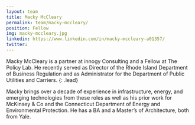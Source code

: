 ```yaml
---
layout: team
title: Macky McCleary
permalink: team/macky-mccleary/
position: Fellow
img: macky-mccleary.jpg
linkedin: https://www.linkedin.com/in/macky-mccleary-a01357/
twitter:
---
```


Macky McCleary is a partner at innogy Consulting and a Fellow at The Policy Lab. He recently served as Director of the Rhode Island Department of Business Regulation and as Administrator for the Department of Public Utilities and Carriers.
{: .lead}

Macky brings over a decade of experience in infrastructure, energy, and emerging technologies from these roles as well as his prior work for McKinsey & Co and the Connecticut Department of Energy and Environmental Protection. He has a BA and a Master’s of Architecture, both from Yale.

